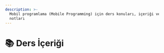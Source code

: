 ```yaml
---
description: >-
  Mobil programlama (Mobile Programming) için ders konuları, içeriği veya
  notları
---
```


# 📚 Ders İçeriği
